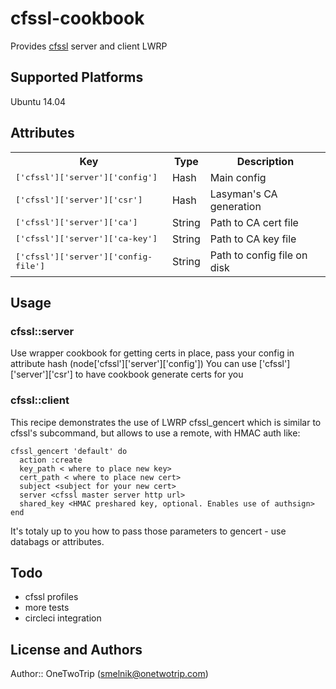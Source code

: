 # cfssl-cookbook

Provides [cfssl](https://cfssl.org)  server and client LWRP

## Supported Platforms

Ubuntu 14.04

## Attributes

<table>
  <tr>
    <th>Key</th>
    <th>Type</th>
    <th>Description</th>
  </tr>
  <tr>
    <td><tt>['cfssl']['server']['config']</tt></td>
    <td>Hash</td>
    <td>Main config</td>
  </tr>
  <tr>
    <td><tt>['cfssl']['server']['csr']</tt></td>
    <td>Hash</td>
    <td>Lasyman's CA generation</td>
  </tr>
  <tr>
    <td><tt>['cfssl']['server']['ca']</tt></td>
    <td>String</td>
    <td>Path to CA cert file</td>
  </tr>
  <tr>
    <td><tt>['cfssl']['server']['ca-key']</tt></td>
    <td>String</td>
    <td>Path to CA key file</td>
  </tr>
  <tr>
    <td><tt>['cfssl']['server']['config-file']</tt></td>
    <td>String</td>
    <td>Path to config file on disk</td>
  </tr>
</table>

## Usage

### cfssl::server

Use wrapper cookbook for getting certs in place, pass your config in attribute hash (node['cfssl']['server']['config'])
You can use ['cfssl']['server']['csr'] to have cookbook generate certs for you

### cfssl::client

This recipe demonstrates the use of LWRP cfssl_gencert which is similar to cfssl's subcommand, but allows to use a remote, with HMAC auth
like:
```
cfssl_gencert 'default' do
  action :create
  key_path < where to place new key>
  cert_path < where to place new cert>
  subject <subject for your new cert>
  server <cfssl master server http url>
  shared_key <HMAC preshared key, optional. Enables use of authsign>
end
```

It's totaly up to you how to pass those parameters to gencert - use databags or attributes.

## Todo

 - cfssl profiles
 - more tests
 - circleci integration

## License and Authors

Author:: OneTwoTrip (<smelnik@onetwotrip.com>)
